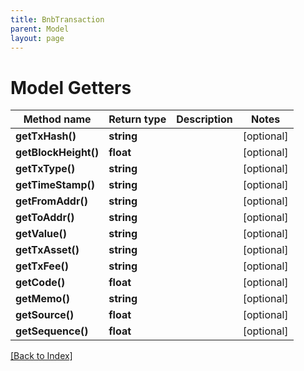 ```yaml
---
title: BnbTransaction
parent: Model
layout: page
---
```


# Model Getters

Method name | Return type | Description | Notes
------------ | ------------- | ------------- | -------------
**getTxHash()** | **string** |  | [optional]
**getBlockHeight()** | **float** |  | [optional]
**getTxType()** | **string** |  | [optional]
**getTimeStamp()** | **string** |  | [optional]
**getFromAddr()** | **string** |  | [optional]
**getToAddr()** | **string** |  | [optional]
**getValue()** | **string** |  | [optional]
**getTxAsset()** | **string** |  | [optional]
**getTxFee()** | **string** |  | [optional]
**getCode()** | **float** |  | [optional]
**getMemo()** | **string** |  | [optional]
**getSource()** | **float** |  | [optional]
**getSequence()** | **float** |  | [optional]

[[Back to Index]](../index.md)
